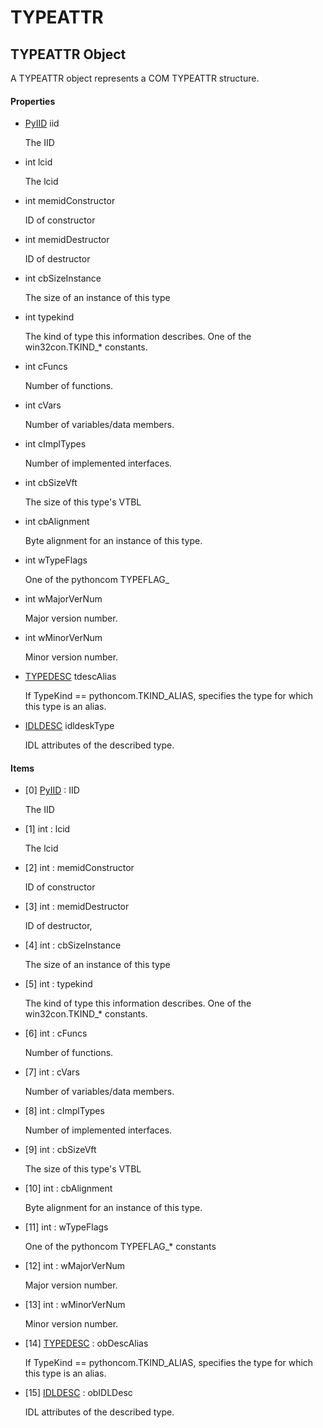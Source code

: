 # TYPEATTR


## TYPEATTR Object

A TYPEATTR object represents a COM TYPEATTR structure\.

#### Properties

  - [PyIID](PyIID.md) iid

    The IID

  - int lcid

    The lcid

  - int memidConstructor

    ID of constructor

  - int memidDestructor

    ID of destructor

  - int cbSizeInstance

    The size of an instance of this type

  - int typekind

    The kind of type this information describes\.  One of the win32con\.TKIND\_\* constants\.

  - int cFuncs

    Number of functions\.

  - int cVars

    Number of variables/data members\.

  - int cImplTypes

    Number of implemented interfaces\.

  - int cbSizeVft

    The size of this type's VTBL

  - int cbAlignment

    Byte alignment for an instance of this type\.

  - int wTypeFlags

    One of the pythoncom TYPEFLAG\_

  - int wMajorVerNum

    Major version number\.

  - int wMinorVerNum

    Minor version number\.

  - [TYPEDESC](TYPEDESC.md) tdescAlias

    If TypeKind == pythoncom\.TKIND\_ALIAS, specifies the type for which this type is an alias\.

  - [IDLDESC](IDLDESC.md) idldeskType

    IDL attributes of the described type\.

#### Items

  - \[0\] [PyIID](PyIID.md) : IID

    The IID

  - \[1\] int : lcid

    The lcid

  - \[2\] int : memidConstructor

    ID of constructor

  - \[3\] int : memidDestructor

    ID of destructor,

  - \[4\] int : cbSizeInstance

    The size of an instance of this type

  - \[5\] int : typekind

    The kind of type this information describes\.  One of the win32con\.TKIND\_\* constants\.

  - \[6\] int : cFuncs

    Number of functions\.

  - \[7\] int : cVars

    Number of variables/data members\.

  - \[8\] int : cImplTypes

    Number of implemented interfaces\.

  - \[9\] int : cbSizeVft

    The size of this type's VTBL

  - \[10\] int : cbAlignment

    Byte alignment for an instance of this type\.

  - \[11\] int : wTypeFlags

    One of the pythoncom TYPEFLAG\_\* constants

  - \[12\] int : wMajorVerNum

    Major version number\.

  - \[13\] int : wMinorVerNum

    Minor version number\.

  - \[14\] [TYPEDESC](TYPEDESC.md) : obDescAlias

    If TypeKind == pythoncom\.TKIND\_ALIAS, specifies the type for which this type is an alias\.

  - \[15\] [IDLDESC](IDLDESC.md) : obIDLDesc

    IDL attributes of the described type\.